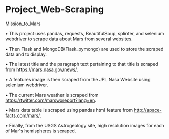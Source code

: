 # Project_Web-Scraping

Mission_to_Mars

•	This project uses pandas, requests, BeautifulSoup, splinter, and selenium webdriver to scrape data about Mars from several websites.

•	Then Flask and MongoDB(Flask_pymongo) are used to store the scraped data and to display.

•	The latest title and the paragraph text pertaining to that title is scraped from https://mars.nasa.gov/news/.

•	A features image is then scraped from the JPL Nasa Website using selenium webdriver.

•	The current Mars weather is scraped from https://twitter.com/marswxreport?lang=en.

•	Mars data table is scraped using pandas html feature from http://space-facts.com/mars/.

•	Finally, from the USGS Astrogeology site, high resolution images for each of Mar's hemispheres is scraped.


